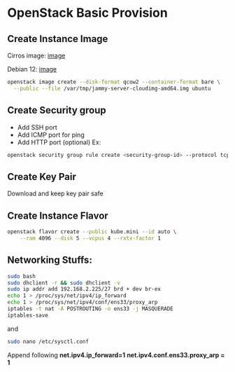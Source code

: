 # OpenStack Basic Provision

## Create Instance Image
Cirros image: [image](https://drive.google.com/file/d/1_2QpOGFHIb_rEivhUSJwBmeRxPC6RG01/view?usp=drive_link)

Debian 12: [image](https://drive.google.com/file/d/1dsbccaAoTJTFIGeIt6sS4J7BZI2S9roA/view?usp=drive_link)

```bash
openstack image create --disk-format qcow2 --container-format bare \
  --public --file /var/tmp/jammy-server-cloudimg-amd64.img ubuntu
```

## Create Security group
- Add SSH port
- Add ICMP port for ping
- Add HTTP port (optional)
Ex:
```bash
openstack security group rule create <security-group-id> --protocol tcp --dst-port 22 --remote-ip 0.0.0.0/0
```

## Create Key Pair
Download and keep key pair safe

## Create Instance Flavor
```bash
openstack flavor create --public kube.mini --id auto \
    --ram 4096 --disk 5 --vcpus 4 --rxtx-factor 1
```

## Networking Stuffs:
```bash
sudo bash
sudo dhclient -r && sudo dhclient -v
sudo ip addr add 192.168.2.225/27 brd + dev br-ex
echo 1 > /proc/sys/net/ipv4/ip_forward
echo 1 > /proc/sys/net/ipv4/conf/ens33/proxy_arp
iptables -t nat -A POSTROUTING -o ens33 -j MASQUERADE
iptables-save
```
and
```bash
sudo nano /etc/sysctl.conf
```
Append following
**net.ipv4.ip_forward=1**
**net.ipv4.conf.ens33.proxy_arp = 1**
